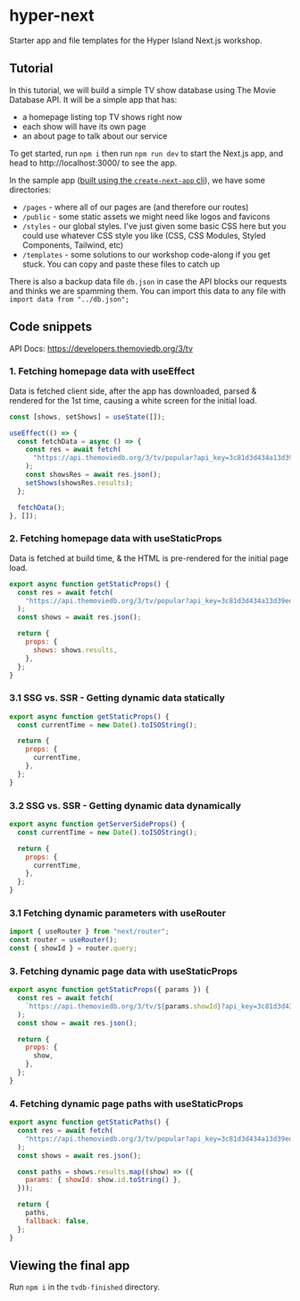# hyper-next

Starter app and file templates for the Hyper Island Next.js workshop.

## Tutorial

In this tutorial, we will build a simple TV show database using The Movie Database API. It will be a simple app that has:

- a homepage listing top TV shows right now
- each show will have its own page
- an about page to talk about our service

To get started, run `npm i` then run `npm run dev` to start the Next.js app, and head to http://localhost:3000/ to see the app.

In the sample app ([built using the `create-next-app` cli](https://nextjs.org/docs/getting-started#automatic-setup)), we have some directories:

- `/pages` - where all of our pages are (and therefore our routes)
- `/public` - some static assets we might need like logos and favicons
- `/styles` - our global styles. I've just given some basic CSS here but you could use whatever CSS style you like (CSS, CSS Modules, Styled Components, Tailwind, etc)
- `/templates` - some solutions to our workshop code-along if you get stuck. You can copy and paste these files to catch up

There is also a backup data file `db.json` in case the API blocks our requests and thinks we are spamming them. You can import this data to any file with `import data from "../db.json";`

## Code snippets

API Docs: https://developers.themoviedb.org/3/tv

### 1. Fetching homepage data with useEffect

Data is fetched client side, after the app has downloaded, parsed & rendered for the 1st time, causing a white screen for the initial load.

```js
const [shows, setShows] = useState([]);

useEffect(() => {
  const fetchData = async () => {
    const res = await fetch(
      "https://api.themoviedb.org/3/tv/popular?api_key=3c81d3d434a13d39edaea832df6550a3&page=1"
    );
    const showsRes = await res.json();
    setShows(showsRes.results);
  };

  fetchData();
}, []);
```

### 2. Fetching homepage data with useStaticProps

Data is fetched at build time, & the HTML is pre-rendered for the initial page load.

```js
export async function getStaticProps() {
  const res = await fetch(
    "https://api.themoviedb.org/3/tv/popular?api_key=3c81d3d434a13d39edaea832df6550a3&page=1"
  );
  const shows = await res.json();

  return {
    props: {
      shows: shows.results,
    },
  };
}
```

### 3.1 SSG vs. SSR - Getting dynamic data statically

```js
export async function getStaticProps() {
  const currentTime = new Date().toISOString();

  return {
    props: {
      currentTime,
    },
  };
}
```

### 3.2 SSG vs. SSR - Getting dynamic data dynamically

```js
export async function getServerSideProps() {
  const currentTime = new Date().toISOString();

  return {
    props: {
      currentTime,
    },
  };
}
```

### 3.1 Fetching dynamic parameters with useRouter

```js
import { useRouter } from "next/router";
const router = useRouter();
const { showId } = router.query;
```

### 3. Fetching dynamic page data with useStaticProps

```js
export async function getStaticProps({ params }) {
  const res = await fetch(
    `https://api.themoviedb.org/3/tv/${params.showId}?api_key=3c81d3d434a13d39edaea832df6550a3&language=en-US`
  );
  const show = await res.json();

  return {
    props: {
      show,
    },
  };
}
```

### 4. Fetching dynamic page paths with useStaticProps

```js
export async function getStaticPaths() {
  const res = await fetch(
    "https://api.themoviedb.org/3/tv/popular?api_key=3c81d3d434a13d39edaea832df6550a3&page=1"
  );
  const shows = await res.json();

  const paths = shows.results.map((show) => ({
    params: { showId: show.id.toString() },
  }));

  return {
    paths,
    fallback: false,
  };
}
```

## Viewing the final app

Run `npm i` in the `tvdb-finished` directory.
